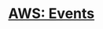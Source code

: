 # [AWS: Events](https://ibrahimbanat.github.io/Reading-Notes/Code%20401%20-%20Advanced%20Software%20Development/class-19)
